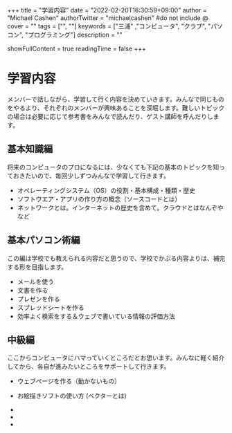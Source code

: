 +++
title = "学習内容"
date = "2022-02-20T16:30:59+09:00"
author = "Michael Cashen"
authorTwitter = "michaelcashen" #do not include @
cover = ""
tags = ["", ""]
keywords = ["三浦" ,"コンピュータ", "クラブ", "パソコン", "プログラミング"]
description = ""

showFullContent = true
readingTime = false
+++

# 学習内容

メンバーで話しながら、学習して行く内容を決めていきます。みんなで同じものをやるより、それぞれのメンバーが興味あることを深堀します。難しいトピックの場合は必要に応じて参考書をみんなで読んだり、ゲスト講師を呼んだりします。

## 基本知識編

将来のコンピュータのプロになるには、少なくても下記の基本のトピックを知っておきたいので、毎回少しずつみんなで学習して行きます。

- オペレーティングシステム（OS）の役割・基本構成・種類・歴史
- ソフトウエア・アプリの作り方の概念（ソースコードとは）
- ネットワークとは。インターネットの歴史を含めて。クラウドとはなんぞやなど

## 基本パソコン術編

この編は学校でも教えられる内容だと思うので、学校でかぶる内容よりは、補完する形を目指します。

- メールを使う
- 文書を作る
- プレゼンを作る
- スプレッドシートを作る
- 効率よく検索をする＆ウェブで書いている情報の評価方法

## 中級編

ここからコンピュータにハマっていくところだとお思います。みんなに軽く紹介してから、各自が進みたいところをサポートして行きます。

 - ウェブページを作る（動かないもの）
 - お絵描きソフトの使い方 (ベクターとは)
 - 

 - 

 - 